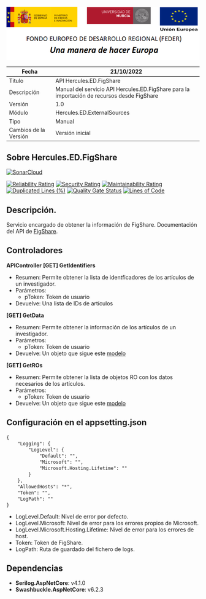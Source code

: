 ![](../../../Docs/media/CabeceraDocumentosMD.png)

| Fecha         | 21/10/2022                                                  |
| ------------- | ------------------------------------------------------------ |
|Titulo|API Hercules.ED.FigShare| 
|Descripción|Manual del servicio API Hercules.ED.FigShare para la importación de recursos desde FigShare|
|Versión|1.0|
|Módulo|Hercules.ED.ExternalSources|
|Tipo|Manual|
|Cambios de la Versión| Versión inicial |

## Sobre Hercules.ED.FigShare

[![SonarCloud](https://sonarcloud.io/images/project_badges/sonarcloud-white.svg)](https://sonarcloud.io/summary/new_code?id=Hercules.ED.FigShare)

[![Reliability Rating](https://sonarcloud.io/api/project_badges/measure?project=Hercules.ED.FigShare&metric=reliability_rating)](https://sonarcloud.io/summary/new_code?id=Hercules.ED.FigShare)
[![Security Rating](https://sonarcloud.io/api/project_badges/measure?project=Hercules.ED.FigShare&metric=security_rating)](https://sonarcloud.io/summary/new_code?id=Hercules.ED.FigShare)
[![Maintainability Rating](https://sonarcloud.io/api/project_badges/measure?project=Hercules.ED.FigShare&metric=sqale_rating)](https://sonarcloud.io/summary/new_code?id=Hercules.ED.FigShare)
[![Duplicated Lines (%)](https://sonarcloud.io/api/project_badges/measure?project=Hercules.ED.FigShare&metric=duplicated_lines_density)](https://sonarcloud.io/summary/new_code?id=Hercules.ED.FigShare)
[![Quality Gate Status](https://sonarcloud.io/api/project_badges/measure?project=Hercules.ED.FigShare&metric=alert_status)](https://sonarcloud.io/summary/new_code?id=Hercules.ED.FigShare)
[![Lines of Code](https://sonarcloud.io/api/project_badges/measure?project=Hercules.ED.FigShare&metric=ncloc)](https://sonarcloud.io/summary/new_code?id=Hercules.ED.FigShare)

## Descripción.
Servicio encargado de obtener la información de FigShare. Documentación del API de [FigShare](https://docs.figshare.com/). 

## Controladores

**APIController**
**[GET] GetIdentifiers**
- Resumen: Permite obtener la lista de identficadores de los artículos de un investigador.
- Parámetros: 
	- pToken: Token de usuario
- Devuelve: Una lista de IDs de artículos

**[GET] GetData**
- Resumen: Permite obtener la información de los artículos de un investigador.
- Parámetros: 
	- pToken: Token de usuario
- Devuelve: Un objeto que sigue este [modelo](https://github.com/HerculesCRUE/HerculesED/blob/main/src/Hercules.ED.ExternalSources/Hercules.ED.FigShare/Models/Data/Article.cs)

**[GET] GetROs**
- Resumen: Permite obtener la lista de objetos RO con los datos necesarios de los artículos.
- Parámetros: 
	- pToken: Token de usuario
- Devuelve: Un objeto que sigue este [modelo](https://github.com/HerculesCRUE/HerculesED/blob/main/src/Hercules.ED.ExternalSources/Hercules.ED.FigShare/Models/Data/RO.cs)

## Configuración en el appsetting.json
```json{
{
	"Logging": {
		"LogLevel": {
			"Default": "",
			"Microsoft": "",
			"Microsoft.Hosting.Lifetime": ""
		}
	},
	"AllowedHosts": "*",
    "Token": "",
	"LogPath": ""
}
```

- LogLevel.Default: Nivel de error por defecto.
- LogLevel.Microsoft: Nivel de error para los errores propios de Microsoft.
- LogLevel.Microsoft.Hosting.Lifetime: Nivel de error para los errores de host.
- Token: Token de FigShare.
- LogPath: Ruta de guardado del fichero de logs.

## Dependencias
- **Serilog.AspNetCore**: v4.1.0
- **Swashbuckle.AspNetCore**: v6.2.3
